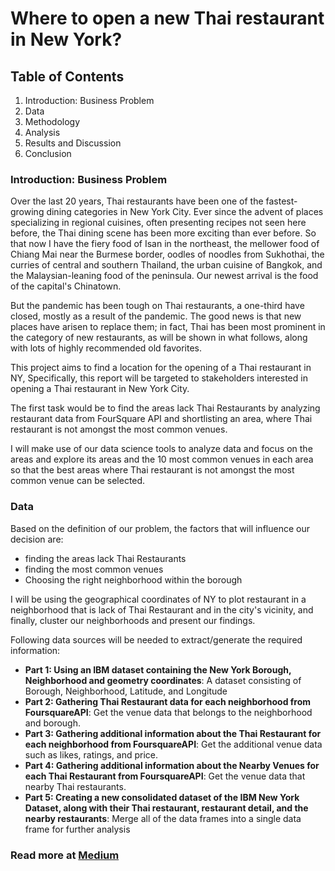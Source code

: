 # Where to open a new Thai restaurant in New York?

## Table of Contents

1. Introduction: Business Problem
2. Data
3. Methodology
4. Analysis
5. Results and Discussion
6. Conclusion

### Introduction: Business Problem

Over the last 20 years, Thai restaurants have been one of the fastest-growing dining categories in New York City. Ever since the advent of places specializing in regional cuisines, often presenting recipes not seen here before, the Thai dining scene has been more exciting than ever before. So that now I have the fiery food of Isan in the northeast, the mellower food of Chiang Mai near the Burmese border, oodles of noodles from Sukhothai, the curries of central and southern Thailand, the urban cuisine of Bangkok, and the Malaysian-leaning food of the peninsula. Our newest arrival is the food of the capital's Chinatown.

But the pandemic has been tough on Thai restaurants, a one-third have closed, mostly as a result of the pandemic. The good news is that new places have arisen to replace them; in fact, Thai has been most prominent in the category of new restaurants, as will be shown in what follows, along with lots of highly recommended old favorites.

This project aims to find a location for the opening of a Thai restaurant in NY, Specifically, this report will be targeted to stakeholders interested in opening a Thai restaurant in New York City.

The first task would be to find the areas lack Thai Restaurants by analyzing restaurant data from FourSquare API and shortlisting an area, where Thai restaurant is not amongst the most common venues.

I will make use of our data science tools to analyze data and focus on the areas and explore its areas and the 10 most common venues in each area so that the best areas where Thai restaurant is not amongst the most common venue can be selected.

### Data
Based on the definition of our problem, the factors that will influence our decision are:
- finding the areas lack Thai Restaurants
- finding the most common venues
- Choosing the right neighborhood within the borough

I will be using the geographical coordinates of NY to plot restaurant in a neighborhood that is lack of Thai Restaurant and in the city's vicinity, and finally, cluster our neighborhoods and present our findings.

Following data sources will be needed to extract/generate the required information:

- **Part 1: Using an IBM dataset containing the New York Borough, Neighborhood and geometry coordinates**: A dataset consisting of Borough, Neighborhood, Latitude, and Longitude
- **Part 2: Gathering Thai Restaurant data for each neighborhood from FoursquareAPI**: Get the venue data that belongs to the neighborhood and borough.
- **Part 3: Gathering additional information about the Thai Restaurant for each neighborhood from FoursquareAPI**: Get the additional venue data such as likes, ratings, and price.
- **Part 4: Gathering additional information about the Nearby Venues for each Thai Restaurant from FoursquareAPI**: Get the venue data that nearby Thai restaurants.
- **Part 5: Creating a new consolidated dataset of the IBM New York Dataset, along with their Thai restaurant, restaurant detail, and the nearby restaurants**: Merge all of the data frames into a single data frame for further analysis

### Read more at [Medium](https://kitithatthat.medium.com/where-to-open-a-new-thai-restaurant-in-new-york-24bdccccb39a)
